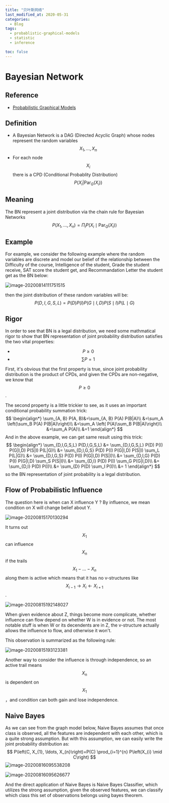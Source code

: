 ```yaml
---
title: "贝叶斯网络"
last_modified_at: 2020-05-31
categories:
  - Blog
tags:
  - probablistic-graphical-models
  - statistic
  - inference

toc: false
---
```


# Bayesian Network
## Reference

- [Probabilistic Graphical Models](https://www.coursera.org/learn/probabilistic-graphical-models/home/welcome) 

## Definition

- A Bayesian Network is a DAG (Directed Acyclic Graph) whose nodes represent the random variables 
$$X_1, \dots, X_n$$
- For each node $$X_i$$ there is a CPD (Conditional Probablity Distribution) 
$$P(X_i | \text{Par}_G(X_i))$$

## Meaning

The BN represent a joint distribution via the chain rule for Bayesian Networks
$$
P\left(X_{1}, \ldots, X_{n}\right)=\Pi_{i} P\left(X_{i} \mid \operatorname{Par}_{G}\left(X_{i}\right)\right)
$$

## Example

For example, we consider the following example where the random variables are discrete and model our belief of the relationship between the Difficulty of the course, Intelligence of the student, Grade the student receive, SAT score the student get, and Recommandation Letter the student get as the BN below:

![image-20200814111751515]({{site.baseurl}}/assets/2020-08-16/image-20200814111751515.png)

then the joint distribution of these random variables will be:
$$
P(D, I, G, S, L)=P(D) P(I) P(G \mid I, D) P(S \mid I) P(L \mid G)
$$

## Rigor

In order to see that BN is a legal distribution, we need some mathmatical rigor to show that BN representation of joint probability distribution satisfies the two vital properties:

- $$P \ge 0$$
- $$\sum P = 1$$

First, it's obvious that the first property is true, since joint probability distribution is the product of CPDs, and given the CPDs are non-negative, we know that $$P \ge 0$$ .

The second property is a little trickier to see, as it uses an important conditional probability summation trick:
$$
\begin{align*}
\sum_{A, B} P(A, B)&=\sum_{A, B} P(A) P(B|A)\\
&=\sum_A \left(\sum_B P(A) P(B|A)\right)\\
&=\sum_A \left( P(A)\sum_B P(B|A)\right)\\
&=\sum_A P(A)\\
&=1
\end{align*}
$$
And in the above example, we can get same result using this trick:
$$
\begin{align*}
\sum_{D,I,G,S,L} P(D,I,G,S,L) 
&= \sum_{D,I,G,S,L} P(D) P(I) P(G|I,D) P(S|I) P(L|G)\\
&= \sum_{D,I,G,S} P(D) P(I) P(G|I,D) P(S|I) \sum_L P(L|G)\\
&= \sum_{D,I,G,S} P(D) P(I) P(G|I,D) P(S|I)\\
&= \sum_{D,I,G} P(D) P(I) P(G|I,D) \sum_S P(S|I)\\
&= \sum_{D,I} P(D) P(I) \sum_G P(G|I,D)\\
&= \sum_{D,I} P(D) P(I)\\
&= \sum_{D} P(D) \sum_I P(I)\\
&= 1
\end{align*}
$$
so the BN representation of joint probability is a legal distribution.

## Flow of Probabilistic Influence

The question here is when can X influence Y ? By influence, we mean condition on X will change belief about Y.

![image-20200815170130294]({{site.baseurl}}/assets/2020-08-16/image-20200815170130294.png)

It turns out $$X_1$$ can influence $$X_n$$ if the trails $$X_1 - \ldots - X_n$$ along them is active which means that it has no v-structures like $$X_{i - 1} \rightarrow X_{i} \leftarrow X_{i + 1}$$.

![image-20200815192148027]({{site.baseurl}}/assets/2020-08-16/image-20200815192148027.png)

When given evidence about Z, things become more complicate, whether influence can flow depend on whether W is in evidence or not. The most notable stuff is when W or its decendents are in Z, the v-structure actually allows the influence to flow, and otherwise it won't.

This observation is summarized as the following rule:

![image-20200815193123381]({{site.baseurl}}/assets/2020-08-16/image-20200815193123381.png)

Another way to consider the influence is through independence, so an active trail means $$X_n$$ is dependent on $$X_1$$，and condition can both gain and lose independence.

## Naive Bayes

As we can see from the graph model below, Naive Bayes assumes that once class is observed, all the features are independent with each other, which is a quite strong assumption. But with this assumption, we can easily write the joint probability distribution as:
$$
P\left(C, X_{1}, \ldots, X_{n}\right)=P(C) \prod_{i=1}^{n} P\left(X_{i} \mid C\right)
$$
![image-20200816095538208]({{site.baseurl}}/assets/2020-08-16/image-20200816095538208.png)

![image-20200816095626677]({{site.baseurl}}/assets/2020-08-16/image-20200816095626677.png)

And the direct application of Naive Bayes is Naive Bayes Classifier, which utilizes the strong assumption, given the observed features, we can classify which class this set of observations belongs using bayes theorem.

